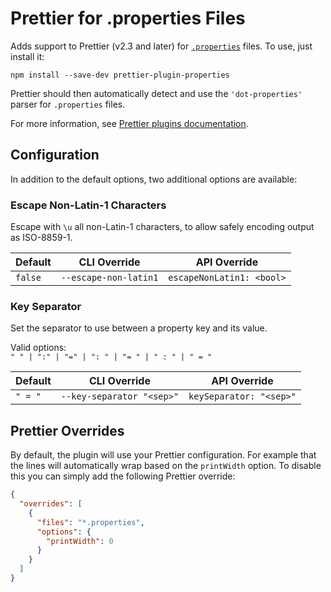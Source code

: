 # Prettier for .properties Files

Adds support to Prettier (v2.3 and later) for [`.properties`](https://en.wikipedia.org/wiki/.properties) files. To use, just install it:

```
npm install --save-dev prettier-plugin-properties
```

Prettier should then automatically detect and use the `'dot-properties'` parser for `.properties` files.

For more information, see [Prettier plugins documentation](https://prettier.io/docs/en/plugins.html).

## Configuration

In addition to the default options, two additional options are available:

### Escape Non-Latin-1 Characters

Escape with `\u` all non-Latin-1 characters, to allow safely encoding output as ISO-8859-1.

| Default | CLI Override          | API Override              |
| ------- | --------------------- | ------------------------- |
| `false` | `--escape-non-latin1` | `escapeNonLatin1: <bool>` |

### Key Separator

Set the separator to use between a property key and its value.

Valid options:<br>
`" " | ":" | "=" | ": " | "= " | " : " | " = "`

| Default | CLI Override              | API Override            |
| ------- | ------------------------- | ----------------------- |
| `" = "` | `--key-separator "<sep>"` | `keySeparator: "<sep>"` |

## Prettier Overrides

By default, the plugin will use your Prettier configuration. For example that the lines will automatically wrap based on the `printWidth` option. To disable this you can simply add the following Prettier override:

```json
{
  "overrides": [
    {
      "files": "*.properties",
      "options": {
        "printWidth": 0
      }
    }
  ]
}
```
